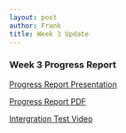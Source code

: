 ```yaml
---
layout: post
author: Frank
title: Week 3 Update
---
```


### Week 3 Progress Report

[Progress Report Presentation]({{site.url}}/assets/pptx/presentation-week-03.pptx)

[Progress Report PDF]({{site.url}}/assets/pdfs/progress-week-01.pdf)

[Intergration Test Video]({{site.url}}/assets/videos/CAintegrationTest2.mp4)